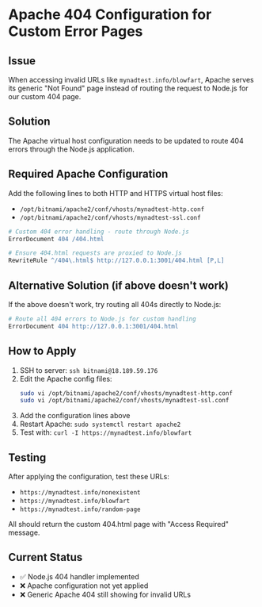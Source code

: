 # Apache 404 Configuration for Custom Error Pages

## Issue
When accessing invalid URLs like `mynadtest.info/blowfart`, Apache serves its generic "Not Found" page instead of routing the request to Node.js for our custom 404 page.

## Solution
The Apache virtual host configuration needs to be updated to route 404 errors through the Node.js application.

## Required Apache Configuration

Add the following lines to both HTTP and HTTPS virtual host files:
- `/opt/bitnami/apache2/conf/vhosts/mynadtest-http.conf`
- `/opt/bitnami/apache2/conf/vhosts/mynadtest-ssl.conf`

```apache
# Custom 404 error handling - route through Node.js
ErrorDocument 404 /404.html

# Ensure 404.html requests are proxied to Node.js
RewriteRule ^/404\.html$ http://127.0.0.1:3001/404.html [P,L]
```

## Alternative Solution (if above doesn't work)
If the above doesn't work, try routing all 404s directly to Node.js:

```apache
# Route all 404 errors to Node.js for custom handling
ErrorDocument 404 http://127.0.0.1:3001/404.html
```

## How to Apply
1. SSH to server: `ssh bitnami@18.189.59.176`
2. Edit the Apache config files:
   ```bash
   sudo vi /opt/bitnami/apache2/conf/vhosts/mynadtest-http.conf
   sudo vi /opt/bitnami/apache2/conf/vhosts/mynadtest-ssl.conf
   ```
3. Add the configuration lines above
4. Restart Apache: `sudo systemctl restart apache2`
5. Test with: `curl -I https://mynadtest.info/blowfart`

## Testing
After applying the configuration, test these URLs:
- `https://mynadtest.info/nonexistent`
- `https://mynadtest.info/blowfart` 
- `https://mynadtest.info/random-page`

All should return the custom 404.html page with "Access Required" message.

## Current Status
- ✅ Node.js 404 handler implemented
- ❌ Apache configuration not yet applied
- ❌ Generic Apache 404 still showing for invalid URLs
